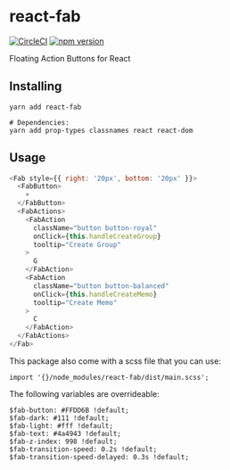 # react-fab

[![CircleCI](https://circleci.com/gh/nerp-tech/react-fab.svg?style=svg)](https://circleci.com/gh/nerp-tech/react-fab) [![npm version](https://badge.fury.io/js/react-fab.svg)](https://badge.fury.io/js/react-fab)

Floating Action Buttons for React

## Installing

```
yarn add react-fab

# Dependencies:
yarn add prop-types classnames react react-dom
```

## Usage

```js
<Fab style={{ right: '20px', bottom: '20px' }}>
  <FabButton>
    +
  </FabButton>
  <FabActions>
    <FabAction
      className="button button-royal"
      onClick={this.handleCreateGroup}
      tooltip="Create Group"
    >
      G
    </FabAction>
    <FabAction
      className="button button-balanced"
      onClick={this.handleCreateMemo}
      tooltip="Create Memo"
    >
      C
    </FabAction>
  </FabActions>
</Fab>
```

This package also come with a scss file that you can use:

```
import '{}/node_modules/react-fab/dist/main.scss';
```

The following variables are overrideable:

```
$fab-button: #FFDD6B !default;
$fab-dark: #111 !default;
$fab-light: #fff !default;
$fab-text: #4a4943 !default;
$fab-z-index: 998 !default;
$fab-transition-speed: 0.2s !default;
$fab-transition-speed-delayed: 0.3s !default;
```
